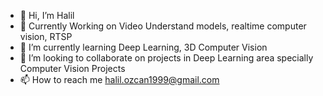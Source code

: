 - 👋 Hi, I’m Halil
- 👀 Currently Working on Video Understand models, realtime computer vision, RTSP 
- 🌱 I’m currently learning Deep Learning, 3D Computer Vision
- 💞️ I’m looking to collaborate on projects in Deep Learning area specially Computer Vision Projects 
- 📫 How to reach me halil.ozcan1999@gmail.com 

<!---
xalil8/xalil8 is a ✨ special ✨ repository because its `README.md` (this file) appears on your GitHub profile.
You can click the Preview link to take a look at your changes.
--->
